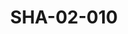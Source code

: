 ---
pid: SHA-02-010
title: SHA-02-010
language: en
collection: Sharhabil Ahmed
original_label: 
rights: Sharhabil Ahmed
location_of_original: Sharhabil Ahmed
photographer_or_studio: 
scanned_from: photograph 12.2 by 16.4
_date: '1962'
location: Ethiopia, Massawa
description: 'Band meeting '
additional_notes: 
permission_display: 'yes'
on_server: 'yes'
on_website: 'yes'
permalink: "/archive/en/sha-02-010.html"
layout: photo-page
---